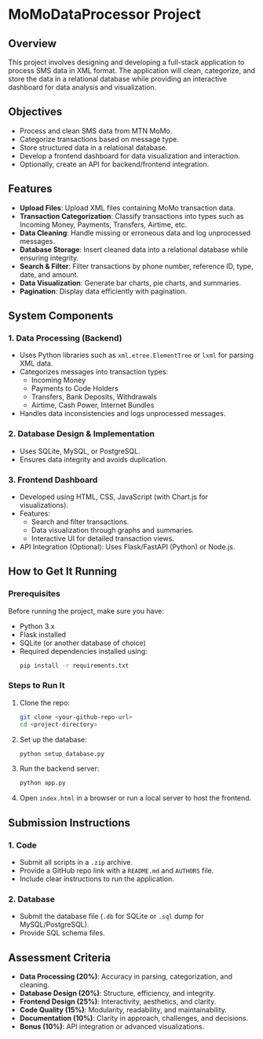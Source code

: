 # MoMoDataProcessor Project

## Overview
This project involves designing and developing a full-stack application to process SMS data in XML format. The application will clean, categorize, and store the data in a relational database while providing an interactive dashboard for data analysis and visualization.

## Objectives
- Process and clean SMS data from MTN MoMo.
- Categorize transactions based on message type.
- Store structured data in a relational database.
- Develop a frontend dashboard for data visualization and interaction.
- Optionally, create an API for backend/frontend integration.

## Features
- **Upload Files**: Upload XML files containing MoMo transaction data.
- **Transaction Categorization**: Classify transactions into types such as Incoming Money, Payments, Transfers, Airtime, etc.
- **Data Cleaning**: Handle missing or erroneous data and log unprocessed messages.
- **Database Storage**: Insert cleaned data into a relational database while ensuring integrity.
- **Search & Filter**: Filter transactions by phone number, reference ID, type, date, and amount.
- **Data Visualization**: Generate bar charts, pie charts, and summaries.
- **Pagination**: Display data efficiently with pagination.

## System Components

### 1. Data Processing (Backend)
- Uses Python libraries such as `xml.etree.ElementTree` or `lxml` for parsing XML data.
- Categorizes messages into transaction types:
  - Incoming Money
  - Payments to Code Holders
  - Transfers, Bank Deposits, Withdrawals
  - Airtime, Cash Power, Internet Bundles
- Handles data inconsistencies and logs unprocessed messages.

### 2. Database Design & Implementation
- Uses SQLite, MySQL, or PostgreSQL.
- Ensures data integrity and avoids duplication.

### 3. Frontend Dashboard
- Developed using HTML, CSS, JavaScript (with Chart.js for visualizations).
- Features:
  - Search and filter transactions.
  - Data visualization through graphs and summaries.
  - Interactive UI for detailed transaction views.
- API Integration (Optional): Uses Flask/FastAPI (Python) or Node.js.

## How to Get It Running

### Prerequisites
Before running the project, make sure you have:
- Python 3.x
- Flask installed
- SQLite (or another database of choice)
- Required dependencies installed using:
  ```bash
  pip install -r requirements.txt
  ```

### Steps to Run It
1. Clone the repo:
   ```bash
   git clone <your-github-repo-url>
   cd <project-directory>
   ```
2. Set up the database:
   ```bash
   python setup_database.py
   ```
3. Run the backend server:
   ```bash
   python app.py
   ```
4. Open `index.html` in a browser or run a local server to host the frontend.

## Submission Instructions
### 1. Code
- Submit all scripts in a `.zip` archive.
- Provide a GitHub repo link with a `README.md` and `AUTHORS` file.
- Include clear instructions to run the application.

### 2. Database
- Submit the database file (`.db` for SQLite or `.sql` dump for MySQL/PostgreSQL).
- Provide SQL schema files.

## Assessment Criteria
- **Data Processing (20%)**: Accuracy in parsing, categorization, and cleaning.
- **Database Design (20%)**: Structure, efficiency, and integrity.
- **Frontend Design (25%)**: Interactivity, aesthetics, and clarity.
- **Code Quality (15%)**: Modularity, readability, and maintainability.
- **Documentation (10%)**: Clarity in approach, challenges, and decisions.
- **Bonus (10%)**: API integration or advanced visualizations.
